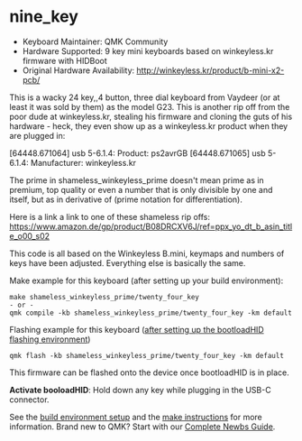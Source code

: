 # nine_key

* Keyboard Maintainer: QMK Community
* Hardware Supported: 9 key mini keyboards based on winkeyless.kr firmware with HIDBoot 
* Original Hardware Availability: <http://winkeyless.kr/product/b-mini-x2-pcb/>

This is a wacky 24 key,,4 button, three dial keyboard from Vaydeer (or at least it was sold by them) as the model G23.  This is another rip off from the poor dude at 
winkeyless.kr, stealing his firmware and cloning the guts of his hardware - heck, they even show up as a winkeyless.kr product when they
are plugged in:

[64448.671064] usb 5-6.1.4: Product: ps2avrGB
[64448.671065] usb 5-6.1.4: Manufacturer: winkeyless.kr

The prime in shameless_winkeyless_prime doesn't mean prime as in premium, top quality or even a number that is only
divisible by one and itself, but as in derivative of (prime notation for differentiation).


Here is a link a link to one of these shameless rip offs: 
https://www.amazon.de/gp/product/B08DRCXV6J/ref=ppx_yo_dt_b_asin_title_o00_s02

This code is all based on the Winkeyless B.mini, keymaps and numbers of keys have been adjusted.  Everything else is basically
the same.


Make example for this keyboard (after setting up your build environment):

    make shameless_winkeyless_prime/twenty_four_key
    - or -
    qmk compile -kb shameless_winkeyless_prime/twenty_four_key -km default

Flashing example for this keyboard ([after setting up the bootloadHID flashing environment](https://docs.qmk.fm/#/flashing_bootloadhid))

    qmk flash -kb shameless_winkeyless_prime/twenty_four_key -km default

This firmware can be flashed onto the device once bootloadHID is in place.

**Activate booloadHID**: Hold down any key while plugging in the USB-C connector.

See the [build environment setup](https://docs.qmk.fm/#/getting_started_build_tools) and the [make instructions](https://docs.qmk.fm/#/getting_started_make_guide) for more information. Brand new to QMK? Start with our [Complete Newbs Guide](https://docs.qmk.fm/#/newbs).
